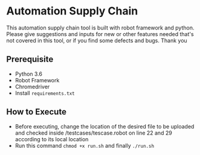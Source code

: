 # Automation Supply Chain

This automation supply chain tool is built with robot framework and python. Please give suggestions and inputs for new or other features needed that's not covered in this tool, or if you find some defects and bugs. Thank you

## Prerequisite

* Python 3.6
* Robot Framework
* Chromedriver
* Install ```requirements.txt```

## How to Execute

* Before executing, change the location of the desired file to be uploaded and checked inside /testcases/tescase.robot on line 22 and 29 according to its local location
* Run this command ```chmod +x run.sh``` and finally ```./run.sh```
